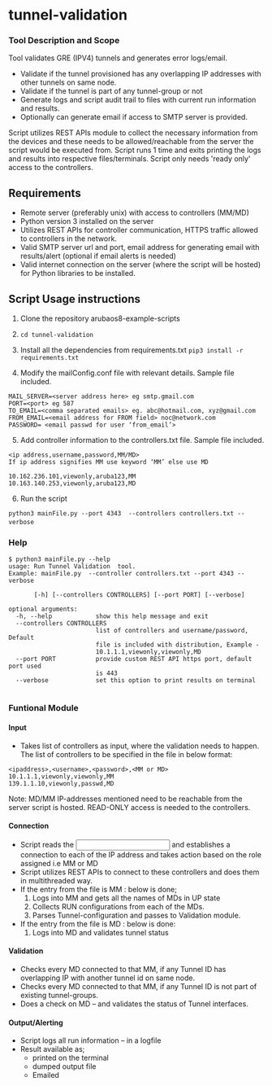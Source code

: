 # tunnel-validation

### Tool Description and Scope

Tool validates GRE (IPV4) tunnels and generates error logs/email.
- Validate if the tunnel provisioned has any overlapping IP addresses with other tunnels on same node.
- Validate if the tunnel is part of any tunnel-group or not
- Generate logs and script audit trail to files with current run information and results.
- Optionally can generate email if access to SMTP server is provided.

Script utilizes REST APIs module to collect the necessary information from the devices and these needs to be allowed/reachable from the server the script would be executed from. Script runs 1 time and exits printing the logs and results into respective files/terminals. Script only needs 'ready only' access to the controllers.

## Requirements

- Remote server (preferably unix) with access to controllers (MM/MD) 
- Python version 3 installed on the server
- Utilizes REST APIs for controller communication, HTTPS traffic allowed to controllers in the network.
- Valid SMTP server url and port, email address for generating email with results/alert (optional if email alerts is needed)
- Valid internet connection on the server (where the script will be hosted) for Python libraries to be installed.

## Script Usage instructions

1. Clone the repository arubaos8-example-scripts
2. `cd tunnel-validation`
3.  Install all the dependencies from requirements.txt 
    `pip3 install -r requirements.txt`

4. Modify the mailConfig.conf file with relevant details. Sample file included.
```
MAIL_SERVER=<server address here> eg smtp.gmail.com
PORT=<port> eg 587
TO_EMAIL=<comma separated emails> eg. abc@hotmail.com, xyz@gmail.com
FROM_EMAIL=<email address for FROM field> noc@network.com
PASSWORD= <email passwd for user ‘from_email’>
```

5. Add controller information to the controllers.txt file. Sample file included.
```
<ip address,username,password,MM/MD>
If ip address signifies MM use keyword ‘MM’ else use MD 

10.162.236.101,viewonly,aruba123,MM
10.163.140.253,viewonly,aruba123,MD
```

6. Run the script 

`python3 mainFile.py --port 4343  --controllers controllers.txt --verbose`
 
### Help 

```
$ python3 mainFile.py --help
usage: Run Tunnel Validation  tool.
Example: mainFile.py  --controller controllers.txt --port 4343 --verbose

       [-h] [--controllers CONTROLLERS] [--port PORT] [--verbose]

optional arguments:
  -h, --help            show this help message and exit
  --controllers CONTROLLERS
                        list of controllers and username/password, Default
                        file is included with distribution, Example -
                        10.1.1.1,viewonly,viewonly,MD
  --port PORT           provide custom REST API https port, default port used
                        is 443
  --verbose             set this option to print results on terminal 
  
  ```
  


### Funtional Module

#### Input

- Takes list of controllers as input, where the validation needs to happen. The list of controllers to be specified in the file in below format:
```
<ipaddress>,<username>,<password>,<MM or MD>
10.1.1.1,viewonly,viewonly,MM
139.1.1.10,viewonly,passwd,MD
```
  
Note: MD/MM IP-addresses mentioned need to be reachable from the server script is hosted. READ-ONLY access is needed to the controllers. 

#### Connection

- Script reads the <input file> and establishes a connection to each of the IP address and takes action based on the role assigned i.e MM or MD
- Script utilizes REST APIs to connect to these controllers and does them in multithreaded way.
- If the entry from the file is MM : below is done;
    1. Logs into MM and gets all the names of MDs in UP state
    2. Collects RUN configurations from each of the MDs.
    3. Parses Tunnel-configuration and passes to Validation module.
- If the entry from the file is MD : below is done:
    1. Logs into MD and validates tunnel status

#### Validation

- Checks every MD connected to that MM, if any Tunnel ID has overlapping IP with another tunnel id on same node.
- Checks every MD connected to that MM, if any Tunnel ID is not part of existing tunnel-groups.
- Does a check on MD – and validates the status of Tunnel interfaces.

#### Output/Alerting
- Script logs all run information – in a logfile
- Result available as; 
    - printed on the terminal
    - dumped output file 
    - Emailed

